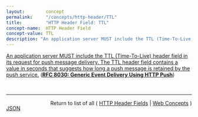 ```yaml
---
layout:        concept
permalink:     "/concepts/http-header/TTL"
title:         "HTTP Header Field: TTL"
concept-name:  HTTP Header Field
concept-value: TTL
description: "An application server MUST include the TTL (Time-To-Live) header field in its request for push message delivery. The TTL header field contains a value in seconds that suggests how long a push message is retained by the push service."
---
```


[An application server MUST include the TTL (Time-To-Live) header field in its request for push message delivery. The TTL header field contains a value in seconds that suggests how long a push message is retained by the push service.](https://datatracker.ietf.org/doc/html/rfc8030#section-5.2 "Read documentation for HTTP Header Field &#34;TTL&#34;") (**[RFC 8030: Generic Event Delivery Using HTTP Push](/specs/IETF/RFC/8030 "This document describes a simple protocol for the delivery of real-time events to user agents. This scheme uses HTTP/2 server push.")**)

<br/>
<hr/>

<p style="float : left"><a href="./TTL.json" title="JSON representing this particular Web Concept value">JSON</a></p>
<p style="text-align: right">Return to list of all ( <a href="../http-header/">HTTP Header Fields</a> | <a href="../">Web Concepts</a> )</p>
